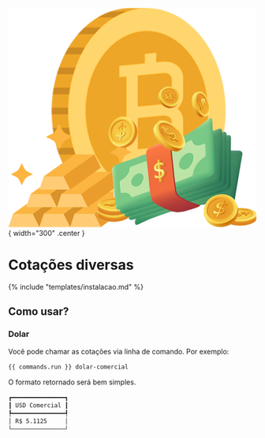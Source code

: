 ![logo do projeto](assets/logo_d1.png){ width="300" .center }
# Cotações diversas

{% include "templates/instalacao.md" %}

## Como usar?

### Dolar

Você pode chamar as cotações via linha de comando. Por exemplo:


```bash
{{ commands.run }} dolar-comercial
```

O formato retornado será bem simples. 

```
┏━━━━━━━━━━━━━━━┓
┃ USD Comercial ┃
┡━━━━━━━━━━━━━━━┩
│ R$ 5.1125     │
└───────────────┘
```